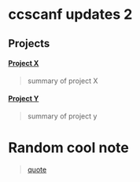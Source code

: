 # ccscanf updates 2

## Projects

#### [Project X](https://github.com/x/x)

>summary of project X

#### [Project Y](https://github.com/y/y)

>summary of project y

# Random cool note

> [quote](link)
